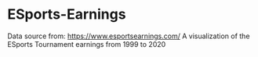 # ESports-Earnings
Data source from:
https://www.esportsearnings.com/
A visualization of the ESports Tournament earnings from 1999 to 2020
